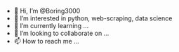 - 👋 Hi, I’m @Boring3000
- 👀 I’m interested in python, web-scraping, data science
- 🌱 I’m currently learning ...
- 💞️ I’m looking to collaborate on ...
- 📫 How to reach me ...

<!---
Boring3000/Boring3000 is a ✨ special ✨ repository because its `README.md` (this file) appears on your GitHub profile.
You can click the Preview link to take a look at your changes.
--->
